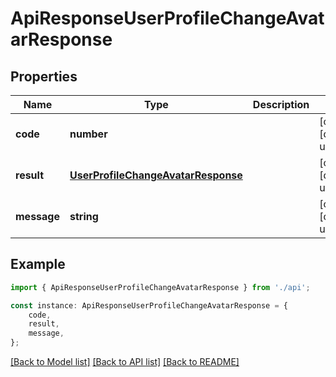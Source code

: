 # ApiResponseUserProfileChangeAvatarResponse


## Properties

Name | Type | Description | Notes
------------ | ------------- | ------------- | -------------
**code** | **number** |  | [optional] [default to undefined]
**result** | [**UserProfileChangeAvatarResponse**](UserProfileChangeAvatarResponse.md) |  | [optional] [default to undefined]
**message** | **string** |  | [optional] [default to undefined]

## Example

```typescript
import { ApiResponseUserProfileChangeAvatarResponse } from './api';

const instance: ApiResponseUserProfileChangeAvatarResponse = {
    code,
    result,
    message,
};
```

[[Back to Model list]](../README.md#documentation-for-models) [[Back to API list]](../README.md#documentation-for-api-endpoints) [[Back to README]](../README.md)

